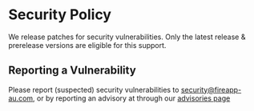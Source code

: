 # Security Policy

We release patches for security vulnerabilities. Only the latest release & prerelease versions are eligible for this support.

## Reporting a Vulnerability

Please report (suspected) security vulnerabilities to security@fireapp-au.com, or by reporting an advisory at through our [advisories page](https://github.com/TechlauncherFireApp/mobile/security/advisories)
